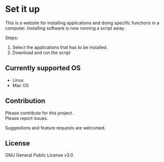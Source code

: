 # Set it up

This is a website for installing applications and doing specific functions in a computer.
Installing software is now running a script away.

Steps:
1. Select the applications that has to be installed.
2. Download and run the script

## Currently supported OS
* Linux
* Mac OS

## Contribution
Please contribute for this project.<br>
Please report issues.

Suggestions and feature requests are welcomed.

## License
GNU General Public License v3.0
